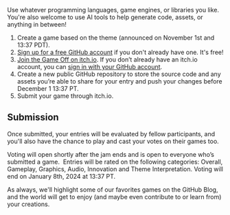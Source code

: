 
Use whatever programming languages, game engines, or libraries you like. You're also welcome to use AI tools to help generate code, assets, or anything in between!

1. Create a game based on the theme (announced on November 1st and 13:37 PDT).
2. [Sign up for a free GitHub account](https://github.com/join) if you don't already have one. It's free!
3. [Join the Game Off on itch.io](https://itch.io/jam/game-off-2023). If you don’t already have an itch.io account, you can [sign in with your GitHub account](https://itch.io/login?intent=jam_submit&return_to=https%3A%2F%2Fitch.io%2Fjam%2Fgame-off-2023).
4. Create a new public GitHub repository to store the source code and any assets you’re able to share for your entry and push your changes before December 1 13:37 PT.
5. Submit your game through itch.io.

## Submission
Once submitted, your entries will be evaluated by fellow participants, and you'll also have the chance to play and cast your votes on their games too.  

Voting will open shortly after the jam ends and is open to everyone who’s submitted a game.  Entries will be rated on the following categories: Overall, Gameplay, Graphics, Audio, Innovation and Theme Interpretation. Voting will end on January 8th, 2024 at 13:37 PT.

As always, we'll highlight some of our favorites games on the GitHub Blog, and the world will get to enjoy (and maybe even contribute to or learn from) your creations.